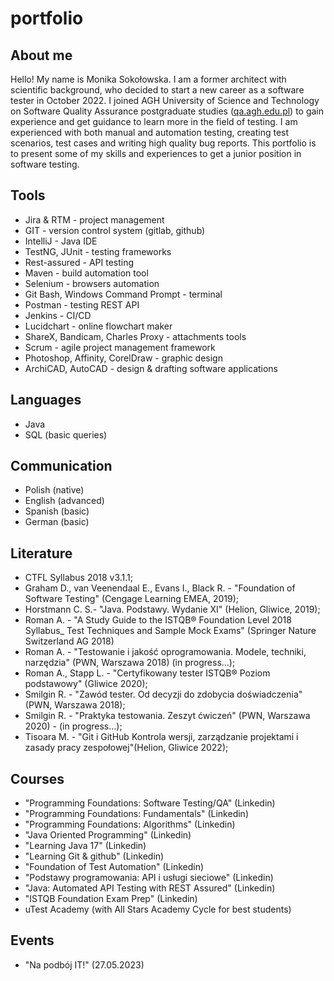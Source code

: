 # portfolio

## About me
Hello! My name is Monika Sokołowska. I am a former architect with scientific background, who decided to start a new career as a software tester in October 2022. I joined AGH University of Science and Technology on Software Quality Assurance postgraduate studies ([qa.agh.edu.pl](https://www.podyplomowe.agh.edu.pl/en/postgraduate-studies/inzynieria-jakosci-oprogramowania/)) to gain experience and get guidance to learn more in the field of testing. I am experienced with both manual and automation testing, creating test scenarios, test cases and writing high quality bug reports. This portfolio is to present some of my skills and experiences to get a junior position in software testing.

## Tools
* Jira & RTM - project management
* GIT - version control system (gitlab, github)
* IntelliJ - Java IDE
* TestNG, JUnit - testing frameworks
* Rest-assured - API testing
* Maven - build automation tool
* Selenium - browsers automation
* Git Bash, Windows Command Prompt - terminal
* Postman - testing REST API 
* Jenkins - CI/CD
* Lucidchart - online flowchart maker
* ShareX, Bandicam, Charles Proxy - attachments tools
* Scrum - agile project management framework
* Photoshop, Affinity, CorelDraw - graphic design
* ArchiCAD, AutoCAD - design & drafting software applications

## Languages
* Java
* SQL (basic queries)

## Communication
* Polish (native)
* English (advanced)
* Spanish (basic)
* German (basic)

## Literature
* CTFL Syllabus 2018 v3.1.1;
* Graham D., van Veenendaal E., Evans I., Black R.  - "Foundation of Software Testing" (Cengage Learning EMEA, 2019);
* Horstmann C. S.- "Java. Podstawy. Wydanie XI" (Helion, Gliwice, 2019);
* Roman A. - "A Study Guide to the ISTQB® Foundation Level 2018 Syllabus_ Test Techniques and Sample Mock Exams" (Springer Nature Switzerland AG 2018)
* Roman A. - "Testowanie i jakość oprogramowania. Modele, techniki, narzędzia" (PWN, Warszawa 2018) (in progress…);
* Roman A., Stapp L. - "Certyfikowany tester ISTQB® Poziom podstawowy" (Gliwice 2020);
* Smilgin R. - "Zawód tester. Od decyzji do zdobycia doświadczenia" (PWN, Warszawa 2018);
* Smilgin R. - "Praktyka testowania. Zeszyt ćwiczeń" (PWN, Warszawa 2020) - (in progress…);
* Tisoara M. - "Git i GitHub Kontrola wersji, zarządzanie projektami i zasady pracy zespołowej"(Helion, Gliwice 2022);

## Courses
* "Programming Foundations: Software Testing/QA" (Linkedin)
* "Programming Foundations: Fundamentals" (Linkedin)
* "Programming Foundations: Algorithms" (Linkedin)
* "Java Oriented Programming" (Linkedin)
* "Learning Java 17" (Linkedin)
* "Learning Git & github" (Linkedin)
* "Foundation of Test Automation" (Linkedin)
* "Podstawy programowania: API i usługi sieciowe" (Linkedin)
* "Java: Automated API Testing with REST Assured" (Linkedin)
* "ISTQB Foundation Exam Prep" (Linkedin)
* uTest Academy (with All Stars Academy Cycle for best students)

## Events
* "Na podbój IT!" (27.05.2023)
